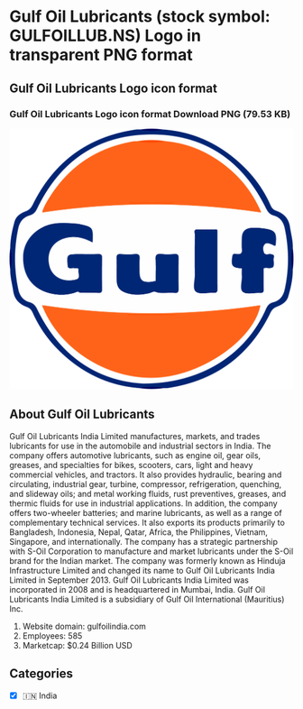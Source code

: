 # Gulf Oil Lubricants (stock symbol: GULFOILLUB.NS) Logo in transparent PNG format

## Gulf Oil Lubricants Logo icon format

### Gulf Oil Lubricants Logo icon format Download PNG (79.53 KB)

![Gulf Oil Lubricants Logo icon format Download PNG (79.53 KB)](/img/orig/GULFOILLUB.NS-7b0e2af2.png)

## About Gulf Oil Lubricants

Gulf Oil Lubricants India Limited manufactures, markets, and trades lubricants for use in the automobile and industrial sectors in India. The company offers automotive lubricants, such as engine oil, gear oils, greases, and specialties for bikes, scooters, cars, light and heavy commercial vehicles, and tractors. It also provides hydraulic, bearing and circulating, industrial gear, turbine, compressor, refrigeration, quenching, and slideway oils; and metal working fluids, rust preventives, greases, and thermic fluids for use in industrial applications. In addition, the company offers two-wheeler batteries; and marine lubricants, as well as a range of complementary technical services. It also exports its products primarily to Bangladesh, Indonesia, Nepal, Qatar, Africa, the Philippines, Vietnam, Singapore, and internationally. The company has a strategic partnership with S-Oil Corporation to manufacture and market lubricants under the S-Oil brand for the Indian market. The company was formerly known as Hinduja Infrastructure Limited and changed its name to Gulf Oil Lubricants India Limited in September 2013. Gulf Oil Lubricants India Limited was incorporated in 2008 and is headquartered in Mumbai, India. Gulf Oil Lubricants India Limited is a subsidiary of Gulf Oil International (Mauritius) Inc.

1. Website domain: gulfoilindia.com
2. Employees: 585
3. Marketcap: $0.24 Billion USD


## Categories
- [x] 🇮🇳 India
